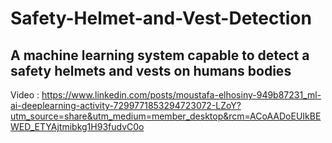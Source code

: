 # Safety-Helmet-and-Vest-Detection
A machine learning system capable to detect a safety helmets and vests on humans bodies
---------------------------------------------------------------------------------------
Video : 
https://www.linkedin.com/posts/moustafa-elhosiny-949b87231_ml-ai-deeplearning-activity-7299771853294723072-LZoY?utm_source=share&utm_medium=member_desktop&rcm=ACoAADoEUIkBEWED_ETYAjtmibkg1H93fudvC0o
